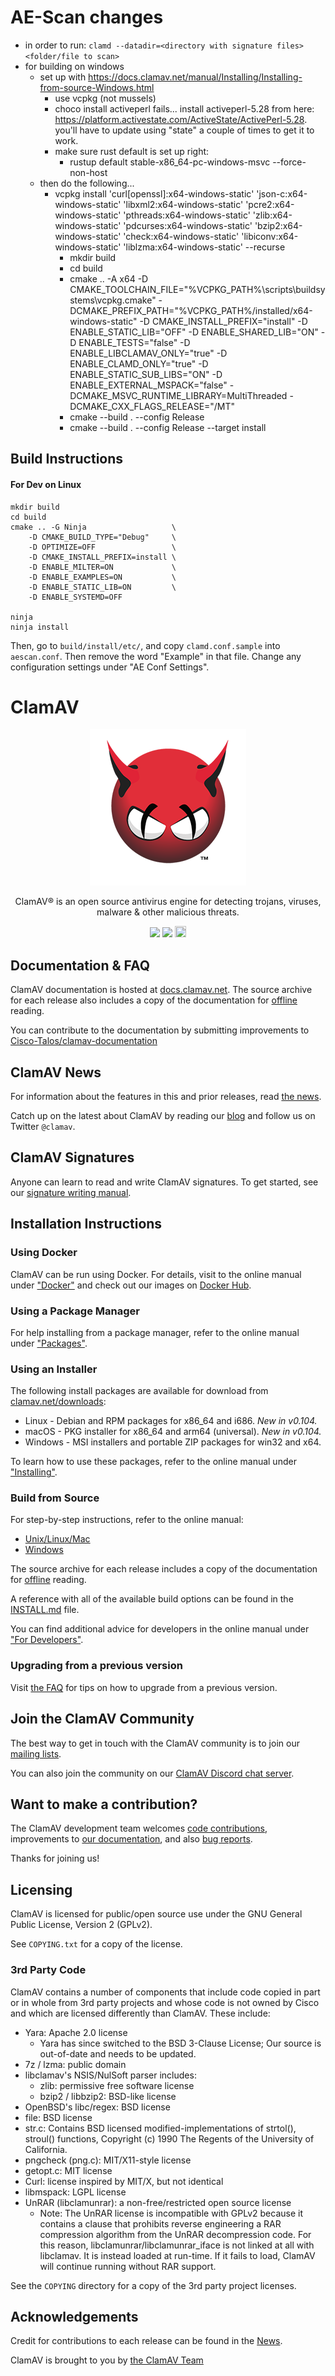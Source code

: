 # AE-Scan changes
- in order to run: `clamd --datadir=<directory with signature files> <folder/file to scan>`
- for building on windows
  - set up with https://docs.clamav.net/manual/Installing/Installing-from-source-Windows.html
    - use vcpkg (not mussels)
    - choco install activeperl fails... install activeperl-5.28 from here: https://platform.activestate.com/ActiveState/ActivePerl-5.28. you'll have to update using "state" a couple of times to get it to work.
    - make sure rust default is set up right:
      - rustup default stable-x86_64-pc-windows-msvc --force-non-host
  - then do the following...
  	- vcpkg install 'curl[openssl]:x64-windows-static' 'json-c:x64-windows-static' 'libxml2:x64-windows-static' 'pcre2:x64-windows-static' 'pthreads:x64-windows-static' 'zlib:x64-windows-static' 'pdcurses:x64-windows-static' 'bzip2:x64-windows-static' 'check:x64-windows-static' 'libiconv:x64-windows-static' 'liblzma:x64-windows-static' --recurse
	  - mkdir build
	  - cd build
	  - cmake .. -A x64 -D CMAKE_TOOLCHAIN_FILE="%VCPKG_PATH%\scripts\buildsystems\vcpkg.cmake" -DCMAKE_PREFIX_PATH="%VCPKG_PATH%/installed/x64-windows-static" -D CMAKE_INSTALL_PREFIX="install" -D ENABLE_STATIC_LIB="OFF" -D ENABLE_SHARED_LIB="ON" -D ENABLE_TESTS="false" -D ENABLE_LIBCLAMAV_ONLY="true" -D ENABLE_CLAMD_ONLY="true" -D ENABLE_STATIC_SUB_LIBS="ON" -D ENABLE_EXTERNAL_MSPACK="false" -DCMAKE_MSVC_RUNTIME_LIBRARY=MultiThreaded -DCMAKE_CXX_FLAGS_RELEASE="/MT"
	  - cmake --build . --config Release
	  - cmake --build . --config Release --target install

## Build Instructions
#### For Dev on Linux
```
mkdir build
cd build
cmake .. -G Ninja                   \
    -D CMAKE_BUILD_TYPE="Debug"     \
    -D OPTIMIZE=OFF                 \
    -D CMAKE_INSTALL_PREFIX=install \
    -D ENABLE_MILTER=ON             \
    -D ENABLE_EXAMPLES=ON           \
    -D ENABLE_STATIC_LIB=ON         \
    -D ENABLE_SYSTEMD=OFF

ninja
ninja install
```

Then, go to `build/install/etc/`, and copy `clamd.conf.sample` into `aescan.conf`. Then remove the word "Example" in that file. Change any configuration settings under "AE Conf Settings".

# ClamAV

<p align="center">
  <img width="250" height="250" src="https://raw.githubusercontent.com/Cisco-Talos/clamav/main/logo.png" alt='Maeve, the ClamAV mascot'>
</p>

<p align="center">
  ClamAV® is an open source antivirus engine for detecting trojans, viruses,
  malware & other malicious threats.
</p>

<p align="center">
  <a href="https://github.com/Cisco-Talos/clamav/actions"><img src="https://github.com/Cisco-Talos/clamav/workflows/CMake%20Build/badge.svg" height="18"></a>
  <a href="https://discord.gg/6vNAqWnVgw"><img src="https://img.shields.io/discord/636023333074370595.svg?logo=discord" height="18"/></a>
  <a href="https://twitter.com/clamav"><img src="https://abs.twimg.com/favicons/twitter.ico" width="18" height="18"></a>
</p>

## Documentation & FAQ

ClamAV documentation is hosted at [docs.clamav.net](https://docs.clamav.net/).
The source archive for each release also includes a copy of the documentation
for [offline](docs/html/index.html) reading.

You can contribute to the documentation by submitting improvements to
[Cisco-Talos/clamav-documentation](https://github.com/Cisco-Talos/clamav-documentation)

## ClamAV News

For information about the features in this and prior releases, read
[the news](NEWS.md).

Catch up on the latest about ClamAV by reading our
[blog](http://blog.clamav.net) and follow us on Twitter `@clamav`.

## ClamAV Signatures

Anyone can learn to read and write ClamAV signatures. To get started, see our
[signature writing manual](https://docs.clamav.net/manual/Signatures.html).

## Installation Instructions

### Using Docker

ClamAV can be run using Docker. For details, visit to the online manual under
["Docker"](https://docs.clamav.net/manual/Installing/Docker.html) and check out
our images on [Docker Hub](https://hub.docker.com/r/clamav/clamav).

### Using a Package Manager

For help installing from a package manager, refer to the online manual under
["Packages"](https://docs.clamav.net/manual/Installing/Packages.html).

### Using an Installer

The following install packages are available for download from
[clamav.net/downloads](https://www.clamav.net/downloads):

- Linux - Debian and RPM packages for x86_64 and i686. *New in v0.104.*
- macOS - PKG installer for x86_64 and arm64 (universal). *New in v0.104.*
- Windows - MSI installers and portable ZIP packages for win32 and x64.

To learn how to use these packages, refer to the online manual under
["Installing"](https://docs.clamav.net/manual/Installing.html#installing-with-an-installer).

### Build from Source

For step-by-step instructions, refer to the online manual:
- [Unix/Linux/Mac](https://docs.clamav.net/manual/Installing/Installing-from-source-Unix.html)
- [Windows](https://docs.clamav.net/manual/Installing/Installing-from-source-Windows.html)

The source archive for each release includes a copy of the documentation for
[offline](docs/html/UserManual.html) reading.

A reference with all of the available build options can be found in the
[INSTALL.md](INSTALL.md) file.

You can find additional advice for developers in the online manual under
["For Developers"](https://docs.clamav.net/manual/Development.html).

### Upgrading from a previous version

Visit [the FAQ](https://docs.clamav.net/faq/faq-upgrade.html) for tips on how
to upgrade from a previous version.

## Join the ClamAV Community

The best way to get in touch with the ClamAV community is to join our
[mailing lists](https://docs.clamav.net/faq/faq-ml.html).

You can also join the community on our
[ClamAV Discord chat server](https://discord.gg/6vNAqWnVgw).

## Want to make a contribution?

The ClamAV development team welcomes
[code contributions](https://github.com/Cisco-Talos/clamav),
improvements to
[our documentation](https://github.com/Cisco-Talos/clamav-documentation),
and also [bug reports](https://github.com/Cisco-Talos/clamav/issues).

Thanks for joining us!

## Licensing

ClamAV is licensed for public/open source use under the GNU General Public
License, Version 2 (GPLv2).

See `COPYING.txt` for a copy of the license.

### 3rd Party Code

ClamAV contains a number of components that include code copied in part or in
whole from 3rd party projects and whose code is not owned by Cisco and which
are licensed differently than ClamAV. These include:

- Yara: Apache 2.0 license
  - Yara has since switched to the BSD 3-Clause License;
    Our source is out-of-date and needs to be updated.
- 7z / lzma: public domain
- libclamav's NSIS/NulSoft parser includes:
  - zlib: permissive free software license
  - bzip2 / libbzip2: BSD-like license
- OpenBSD's libc/regex: BSD license
- file: BSD license
- str.c: Contains BSD licensed modified-implementations of strtol(), stroul()
  functions, Copyright (c) 1990 The Regents of the University of California.
- pngcheck (png.c): MIT/X11-style license
- getopt.c: MIT license
- Curl: license inspired by MIT/X, but not identical
- libmspack: LGPL license
- UnRAR (libclamunrar): a non-free/restricted open source license
  - Note: The UnRAR license is incompatible with GPLv2 because it contains a
    clause that prohibits reverse engineering a RAR compression algorithm from
    the UnRAR decompression code.
    For this reason, libclamunrar/libclamunrar_iface is not linked at all with
    libclamav. It is instead loaded at run-time. If it fails to load, ClamAV
    will continue running without RAR support.

See the `COPYING` directory for a copy of the 3rd party project licenses.

## Acknowledgements

Credit for contributions to each release can be found in the [News](NEWS.md).

ClamAV is brought to you by
[the ClamAV Team](https://www.clamav.net/about.html#credits)
